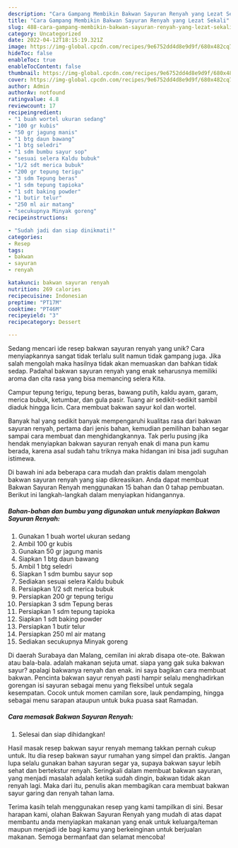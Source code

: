 ```yaml
---
description: "Cara Gampang Membikin Bakwan Sayuran Renyah yang Lezat Sekali"
title: "Cara Gampang Membikin Bakwan Sayuran Renyah yang Lezat Sekali"
slug: 488-cara-gampang-membikin-bakwan-sayuran-renyah-yang-lezat-sekali
category: Uncategorized
date: 2022-04-12T18:15:19.321Z
image: https://img-global.cpcdn.com/recipes/9e6752dd4d8e9d9f/680x482cq70/bakwan-sayuran-renyah-foto-resep-utama.jpg
hideToc: false
enableToc: true
enableTocContent: false
thumbnail: https://img-global.cpcdn.com/recipes/9e6752dd4d8e9d9f/680x482cq70/bakwan-sayuran-renyah-foto-resep-utama.jpg
cover: https://img-global.cpcdn.com/recipes/9e6752dd4d8e9d9f/680x482cq70/bakwan-sayuran-renyah-foto-resep-utama.jpg
author: Admin
authorAv: notfound
ratingvalue: 4.8
reviewcount: 17
recipeingredient:
- "1 buah wortel ukuran sedang"
- "100 gr kubis"
- "50 gr jagung manis"
- "1 btg daun bawang"
- "1 btg seledri"
- "1 sdm bumbu sayur sop"
- "sesuai selera Kaldu bubuk"
- "1/2 sdt merica bubuk"
- "200 gr tepung terigu"
- "3 sdm Tepung beras"
- "1 sdm tepung tapioka"
- "1 sdt baking powder"
- "1 butir telur"
- "250 ml air matang"
- "secukupnya Minyak goreng"
recipeinstructions:

- "Sudah jadi dan siap dinikmati!"
categories:
- Resep
tags:
- bakwan
- sayuran
- renyah

katakunci: bakwan sayuran renyah 
nutrition: 269 calories
recipecuisine: Indonesian
preptime: "PT17M"
cooktime: "PT46M"
recipeyield: "3"
recipecategory: Dessert

---
```





Sedang mencari ide resep bakwan sayuran renyah yang unik? Cara menyiapkannya sangat tidak terlalu sulit namun tidak gampang juga. Jika salah mengolah maka hasilnya tidak akan memuaskan dan bahkan tidak sedap. Padahal bakwan sayuran renyah yang enak seharusnya memiliki aroma dan cita rasa yang bisa memancing selera Kita.





Campur tepung terigu, tepung beras, bawang putih, kaldu ayam, garam, merica bubuk, ketumbar, dan gula pasir. Tuang air sedikit-sedikit sambil diaduk hingga licin. Cara membuat bakwan sayur kol dan wortel.

Banyak hal yang sedikit banyak mempengaruhi kualitas rasa dari bakwan sayuran renyah, pertama dari jenis bahan, kemudian pemilihan bahan segar sampai cara membuat dan menghidangkannya. Tak perlu pusing jika hendak menyiapkan bakwan sayuran renyah enak di mana pun kamu berada, karena asal sudah tahu triknya maka hidangan ini bisa jadi suguhan istimewa.






Di bawah ini ada beberapa cara mudah dan praktis dalam mengolah bakwan sayuran renyah yang siap dikreasikan. Anda dapat membuat Bakwan Sayuran Renyah menggunakan 15 bahan dan 0 tahap pembuatan. Berikut ini langkah-langkah dalam menyiapkan hidangannya.

<!--inarticleads1-->

##### Bahan-bahan dan bumbu yang digunakan untuk menyiapkan Bakwan Sayuran Renyah:

1. Gunakan 1 buah wortel ukuran sedang
1. Ambil 100 gr kubis
1. Gunakan 50 gr jagung manis
1. Siapkan 1 btg daun bawang
1. Ambil 1 btg seledri
1. Siapkan 1 sdm bumbu sayur sop
1. Sediakan sesuai selera Kaldu bubuk
1. Persiapkan 1/2 sdt merica bubuk
1. Persiapkan 200 gr tepung terigu
1. Persiapkan 3 sdm Tepung beras
1. Persiapkan 1 sdm tepung tapioka
1. Siapkan 1 sdt baking powder
1. Persiapkan 1 butir telur
1. Persiapkan 250 ml air matang
1. Sediakan secukupnya Minyak goreng


Di daerah Surabaya dan Malang, cemilan ini akrab disapa ote-ote. Bakwan atau bala-bala. adalah makanan sejuta umat. siapa yang gak suka bakwan sayur? apalagi bakwanya renyah dan enak. ini saya bagikan cara membuat bakwan. Pencinta bakwan sayur renyah pasti hampir selalu menghadirkan gorengan isi sayuran sebagai menu yang fleksibel untuk segala kesempatan. Cocok untuk momen camilan sore, lauk pendamping, hingga sebagai menu sarapan ataupun untuk buka puasa saat Ramadan. 

<!--inarticleads2-->

##### Cara memasak Bakwan Sayuran Renyah:


1. Selesai dan siap dihidangkan!

Hasil masak resep bakwan sayur renyah memang takkan pernah cukup untuk. Itu dia resep bakwan sayur rumahan yang simpel dan praktis. Jangan lupa selalu gunakan bahan sayuran segar ya, supaya bakwan sayur lebih sehat dan bertekstur renyah. Seringkali dalam membuat bakwan sayuran, yang menjadi masalah adalah ketika sudah dingin, bakwan tidak akan renyah lagi. Maka dari itu, penulis akan membagikan cara membuat bakwan sayur garing dan renyah tahan lama. 

Terima kasih telah menggunakan resep yang kami tampilkan di sini. Besar harapan kami, olahan Bakwan Sayuran Renyah yang mudah di atas dapat membantu anda menyiapkan makanan yang enak untuk keluarga/teman maupun menjadi ide bagi kamu yang berkeinginan untuk berjualan makanan. Semoga bermanfaat dan selamat mencoba!
